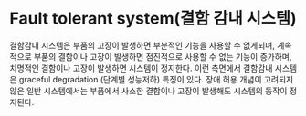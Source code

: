 # Fault tolerant system(결함 감내 시스템)
결함감내 시스템은 부품의 고장이 발생하면 부분적인 기능을 사용할 수 없게되며, 계속적으로 부품의 결함이나 고장이 발생하면 점진적으로 사용할 수 없는 기능이 증가하며, 치명적인 결함이나 고장이 발생하면 시스템이 정지한다. 이런 측면에서 결함감내 시스템은 graceful degradation (단계별 성능저하) 특징이 있다. 장애 허용 개념이 고려되지 않은 일반 시스템에서는 부품에서 사소한 결함이나 고장이 발생해도 시스템의 동작이 정지된다.
